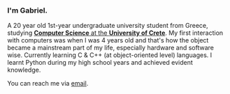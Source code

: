 ### I'm Gabriel.
A 20 year old 1st-year undergraduate university student from Greece, studying [**Computer Science** at the **University of Crete**](https://csd.uoc.gr/CSD/index.jsp?lang=en).
My first interaction with computers was when I was 4 years old and that's how the object became a mainstream part of my life, especially hardware and software wise.
Currently learning C & C++ (at object-oriented level) languages. I learnt Python during my high school years and achieved evident knowledge.

You can reach me via [email](mailto:admin@gabrilos.me).
